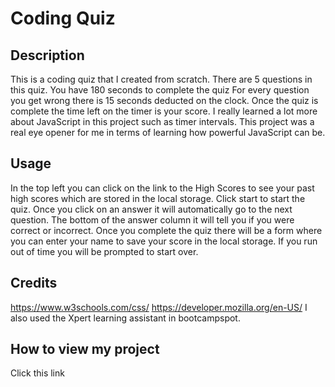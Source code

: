 # Coding Quiz

## Description
This is a coding quiz that I created from scratch. There are 5 questions in this quiz. You have 180 seconds to complete the quiz
For every question you get wrong there is 15 seconds deducted on the clock. Once the quiz is complete the time left on the timer
is your score. I really learned a lot more about JavaScript in this project such as timer intervals. This project was a real
eye opener for me in terms of learning how powerful JavaScript can be.

## Usage
In the top left you can click on the link to the High Scores to see your past high scores which are stored in the local storage.
Click start to start the quiz. Once you click on an answer it will automatically go to the next question. The bottom of the answer
column it will tell you if you were correct or incorrect. Once you complete the quiz there will be a form where you can
enter your name to save your score in the local storage. If you run out of time you will be prompted to start over.

## Credits

https://www.w3schools.com/css/
https://developer.mozilla.org/en-US/
I also used the Xpert learning assistant in bootcampspot.

## How to view my project

Click this link 

